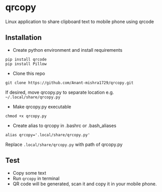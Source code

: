 # qrcopy
Linux application to share clipboard text to mobile phone using qrcode

## Installation

* Create python environment and install requirements
```
pip install qrcode
pip install Pillow
```

* Clone this repo

``` 
git clone https://github.com/Anant-mishra1729/qrcopy.git 
```

If desired, move qrcopy.py to separate location e.g. ```~/.local/share/qrcopy.py```

* Make qrcopy.py executable
```
chmod +x qrcopy.py
```

* Create alias to qrcopy in .bashrc or .bash_aliases
```
alias qrcopy='.local/share/qrcopy.py'
```
Replace ```.local/share/qrcopy.py``` with path of qrcopy.py

## Test
* Copy some text
* Run ```qrcopy``` in terminal 
* QR code will be generated, scan it and copy it in your mobile phone.

